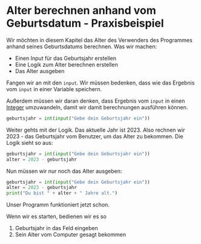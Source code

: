 # Alter berechnen anhand vom Geburtsdatum - Praxisbeispiel
Wir möchten in diesem Kapitel das Alter des Verwenders des Programmes anhand seines Geburtsdatums berechnen. 
Was wir machen:
- Einen Input für das Geburtsjahr erstellen
- Eine Logik zum Alter berechnen erstellen
- Das Alter ausgeben

Fangen wir an mit den `input`. Wir müssen bedenken, dass wie das Ergebnis vom `input` in einer Variable speichern.

Außerdem müssen wir daran denken, dass Ergebnis vom `input` in einen [Integer](casting.md) umzuwandeln, damit wir
damit berechnungen ausführen können.
```py
geburtsjahr = int(input("Gebe dein Geburtsjahr ein"))
```

Weiter gehts mit der Logik. Das aktuelle Jahr ist 2023. Also rechnen wir 2023 - das Geburtsjahr vom Benutzer, um das
Alter zu bekommen. Die Logik sieht so aus:
```py
geburtsjahr = int(input("Gebe dein Geburtsjahr ein"))
alter = 2023 - geburtsjahr
```

Nun müssen wir nur noch das Alter ausgeben:
```py
geburtsjahr = int(input("Gebe dein Geburtsjahr ein"))
alter = 2023 - geburtsjahr
print("Du bist " + alter + " Jahre alt.")
```

Unser Programm funktioniert jetzt schon.

Wenn wir es starten, bedienen wir es so

1. Geburtsjahr in das Feld eingeben
2. Sein Alter vom Computer gesagt bekommen